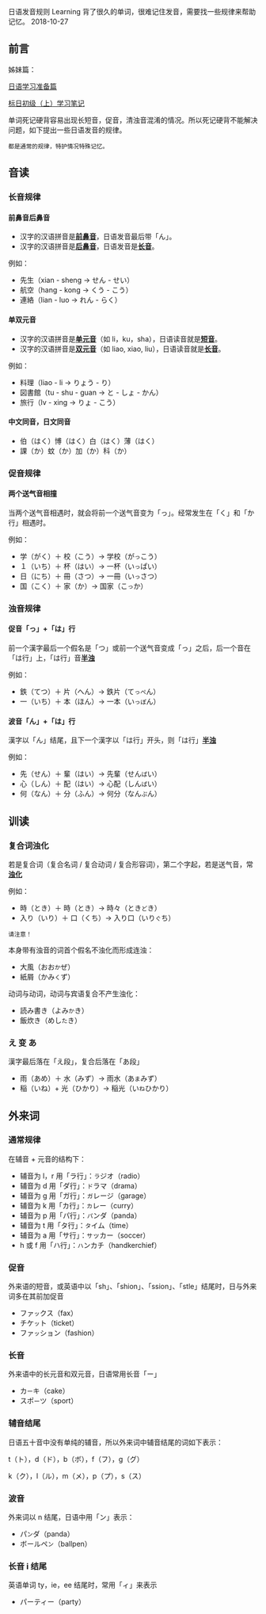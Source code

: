 日语发音规则
Learning
背了很久的单词，很难记住发音，需要找一些规律来帮助记忆。
2018-10-27



## 前言

姊妹篇：

[日语学习准备篇](11.html)

[标日初级（上）学习笔记](17.html)



单词死记硬背容易出现长短音，促音，清浊音混淆的情况。所以死记硬背不能解决问题，如下提出一些日语发音的规律。

`都是通常的规律，特护情况特殊记忆。`

## 音读

### 长音规律

#### 前鼻音后鼻音

- 汉字的汉语拼音是<u>**前鼻音**</u>，日语发音最后带「ん」。
- 汉字的汉语拼音是<u>**后鼻音**</u>，日语发音是<u>**长音**</u>。

例如：

- 先生（xian - sheng → せん - せい）
- 航空（hang - kong → くう - こう）
- 連絡（lian - luo →  れん - らく）

#### 单双元音

- 汉字的汉语拼音是<u>**单元音**</u>（如 li，ku，sha），日语读音就是<u>**短音**</u>。
- 汉字的汉语拼音是<u>**双元音**</u>（如 liao, xiao, liu），日语读音就是<u>**长音**</u>。

例如：

- 料理（liao - li → りょう - り）
- 図書館（tu - shu - guan → と - しょ - かん）
- 旅行（lv - xing → りょ - こう）

#### 中文同音，日文同音

- 伯（はく）博（はく）白（はく）薄（はく）
- 課（か）蚊（か）加（か）科（か）

### 促音规律

#### 两个送气音相撞

当两个送气音相遇时，就会将前一个送气音变为「っ」。经常发生在「く」和「か行」相遇时。

例如：

- 学（がく）＋ 校（こう）→  学校（が`っ`こう）
- １（いち）＋ 杯（はい）→  一杯（い`っ`ぱい）
- 日（にち）＋ 冊（さつ）→  一冊（い`っ`さつ）
- 国（こく）＋ 家（か）→  国家（こ`っ`か）

### 浊音规律

#### 促音「っ」+「は」行

前一个漢字最后一个假名是「つ」或前一个送气音变成「っ」之后，后一个音在「は行」上，「は行」音<u>**半浊**</u>

例如：

- 鉄（てつ）＋ 片（へん）→  鉄片（て`っぺ`ん）
- 一（いち）＋ 本（ほん）→  一本（い`っぽ`ん）

#### 波音「ん」+「は」行

漢字以「ん」结尾，且下一个漢字以「は行」开头，则「は行」<u>**半浊**</u>

例如：

- 先（せん）＋ 輩（はい）→  先輩（せん`ぱ`い）
- 心（しん）＋ 配（はい）→  心配（しん`ぱ`い）
- 何（なん）＋ 分（ふん）→  何分（なん`ぷ`ん）

## 训读

### 复合词浊化

若是复合词（复合名词 / 复合动词 / 复合形容词），第二个字起，若是送气音，常<u>**浊化**</u>

例如：

- 時（とき）＋ 時（とき）→  時々（とき`ど`き）
- 入り（いり）＋ 口（くち）→  入り口（いり`ぐ`ち）

`请注意！`

本身带有浊音的词首个假名不浊化而形成连浊：

- 大風（おお`か`ぜ）
- 紙屑（かみ`く`ず）

动词与动词，动词与宾语复合不产生浊化：

- 読み書き（よみ`か`き）
- 飯炊き（めし`た`き）

### え 变 あ

漢字最后落在「え段」，复合后落在「あ段」

- 雨（あめ）＋ 水（みず）→  雨水（あ`ま`みず）
- 稲（いね）+  光（ひかり）→  稲光（い`ね`ひかり）

## 外来词

### 通常规律

在辅音 + 元音的结构下：

- 辅音为 l，r 用「ラ行」：`ラ`ジオ（radio）
- 辅音为 d 用「ダ行」：`ド`ラマ（drama）
- 辅音为 g 用「ガ行」：`ガ`レージ（garage）
- 辅音为 k 用「カ行」：`カ`レー（curry）
- 辅音为 p 用「パ行」：`パ`ンダ（panda）
- 辅音为 t 用「タ行」：`タ`イム（time）
- 辅音为 a 用「サ行」：`サ`ッカー（soccer）
- h 或 f 用「ハ行」：`ハ`ンカチ（handkerchief）

### 促音

外来语的短音，或英语中以「sh」、「shion」、「ssion」、「stle」结尾时，日与外来词多在其前加促音

- ファ`ッ`クス（fax）
- チケ`ッ`ト（ticket）
- ファ`ッ`ション（fashion）

### 长音

外来语中的长元音和双元音，日语常用长音「ー」

- カ`ー`キ（cake）
- スポ`ー`ツ（sport）

### 辅音结尾

日语五十音中没有单纯的辅音，所以外来词中辅音结尾的词如下表示：

t（ト），d（ド），b（ボ），f（フ），g（グ）

k（ク），l（ル），m（メ），p（プ），s（ス）

### 波音

外来词以 n 结尾，日语中用「ン」表示：

- パ`ン`ダ（panda）
- ボールペ`ン`（ballpen）

### 长音 i 结尾

英语单词 ty，ie，ee 结尾时，常用「ィ」来表示

- パーティー（party）